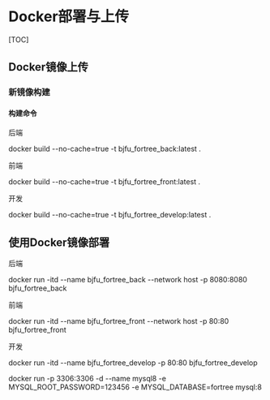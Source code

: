 # Docker部署与上传

[TOC]

## Docker镜像上传

### 新镜像构建

#### 构建命令

后端

docker build --no-cache=true -t bjfu_fortree_back:latest .

前端

docker build --no-cache=true -t bjfu_fortree_front:latest .

开发

docker build --no-cache=true -t bjfu_fortree_develop:latest .

## 使用Docker镜像部署

后端

docker run -itd --name bjfu_fortree_back --network host -p 8080:8080 bjfu_fortree_back

前端

docker run -itd --name bjfu_fortree_front --network host -p 80:80 bjfu_fortree_front

开发

docker run -itd --name bjfu_fortree_develop -p 80:80 bjfu_fortree_develop


docker run -p 3306:3306 -d --name mysql8 -e MYSQL_ROOT_PASSWORD=123456 -e MYSQL_DATABASE=fortree  mysql:8